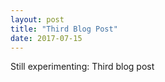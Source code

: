 ```yaml
---
layout: post
title: "Third Blog Post"
date: 2017-07-15
---
```


Still experimenting: Third blog post
